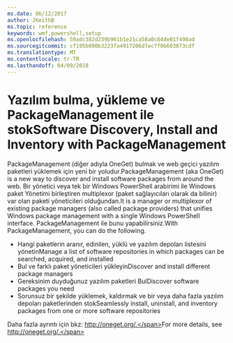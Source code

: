 ```yaml
---
ms.date: 06/12/2017
author: JKeithB
ms.topic: reference
keywords: wmf,powershell,setup
ms.openlocfilehash: 59adc382d239b961b1e21ca58a0c64de01f498ad
ms.sourcegitcommit: cf195b090b3223fa4917206dfec7f0b603873cdf
ms.translationtype: MT
ms.contentlocale: tr-TR
ms.lasthandoff: 04/09/2018
---
```

# <a name="software-discovery-install-and-inventory-with-packagemanagement"></a><span data-ttu-id="ccf70-102">Yazılım bulma, yükleme ve PackageManagement ile stok</span><span class="sxs-lookup"><span data-stu-id="ccf70-102">Software Discovery, Install and Inventory with PackageManagement</span></span>

<span data-ttu-id="ccf70-103">PackageManagement (diğer adıyla OneGet) bulmak ve web geçici yazılım paketleri yüklemek için yeni bir yoludur.</span><span class="sxs-lookup"><span data-stu-id="ccf70-103">PackageManagement (aka OneGet) is a new way to discover and install software packages from around the web.</span></span> <span data-ttu-id="ccf70-104">Bir yönetici veya tek bir Windows PowerShell arabirimi ile Windows paket Yönetimi birleştiren multiplexor (paket sağlayıcıları olarak da bilinir) var olan paketi yöneticileri olduğundan.</span><span class="sxs-lookup"><span data-stu-id="ccf70-104">It is a manager or multiplexor of existing package managers (also called package providers) that unifies Windows package management with a single Windows PowerShell interface.</span></span> <span data-ttu-id="ccf70-105">PackageManagement ile bunu yapabilirsiniz.</span><span class="sxs-lookup"><span data-stu-id="ccf70-105">With PackageManagement, you can do the following.</span></span>

-   <span data-ttu-id="ccf70-106">Hangi paketlerin aranır, edinilen, yüklü ve yazılım depoları listesini yönetin</span><span class="sxs-lookup"><span data-stu-id="ccf70-106">Manage a list of software repositories in which packages can be searched, acquired, and installed</span></span>
-   <span data-ttu-id="ccf70-107">Bul ve farklı paket yöneticileri yükleyin</span><span class="sxs-lookup"><span data-stu-id="ccf70-107">Discover and install different package managers</span></span>
-   <span data-ttu-id="ccf70-108">Gereksinim duyduğunuz yazılım paketleri Bul</span><span class="sxs-lookup"><span data-stu-id="ccf70-108">Discover software packages you need</span></span>
-   <span data-ttu-id="ccf70-109">Sorunsuz bir şekilde yüklemek, kaldırmak ve bir veya daha fazla yazılım depoları paketlerinden stok</span><span class="sxs-lookup"><span data-stu-id="ccf70-109">Seamlessly install, uninstall, and inventory packages from one or more software repositories</span></span>

<span data-ttu-id="ccf70-110">Daha fazla ayrıntı için bkz: http://oneget.org/.</span><span class="sxs-lookup"><span data-stu-id="ccf70-110">For more details, see http://oneget.org/.</span></span>